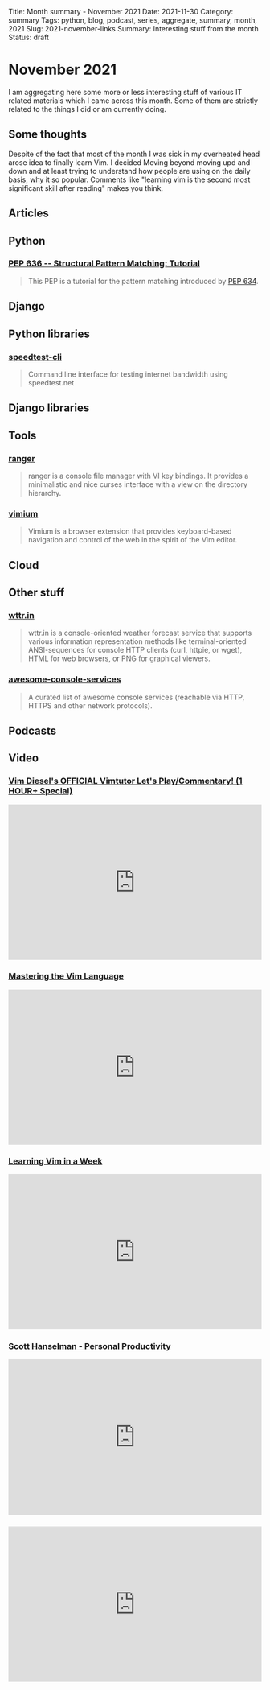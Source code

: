 Title: Month summary - November 2021
Date: 2021-11-30
Category: summary
Tags: python, blog, podcast, series, aggregate, summary, month, 2021
Slug: 2021-november-links
Summary: Interesting stuff from the month
Status: draft


# November 2021

I am aggregating here some more or less interesting stuff of various IT related materials which I came across this month.
Some of them are strictly related to the things I did or am currently doing.


## Some thoughts

Despite of the fact that most of the month I was sick in my overheated head arose idea to finally learn Vim.
I decided Moving beyond moving upd and down and at least trying to understand how people are using on the daily basis, why it so popular.
Comments like "learning vim is the second most significant skill after reading" makes you think.

## Articles

### []()

> 

## Python

### [PEP 636 -- Structural Pattern Matching: Tutorial](https://www.python.org/dev/peps/pep-0636/)

> This PEP is a tutorial for the pattern matching introduced by [PEP 634](https://www.python.org/dev/peps/pep-0634).

## Django

## Python libraries

### [speedtest-cli](https://github.com/sivel/speedtest-cli/)

> Command line interface for testing internet bandwidth using speedtest.net

## Django libraries

## Tools

### [ranger](https://github.com/ranger/ranger)

> ranger is a console file manager with VI key bindings. It provides a minimalistic and nice curses interface with a view on the directory hierarchy.

### [vimium](https://github.com/philc/vimium)

> Vimium is a browser extension that provides keyboard-based navigation and control of the web in the spirit of the Vim editor.

## Cloud

## Other stuff

### [wttr.in](https://github.com/chubin/wttr.in)

> wttr.in is a console-oriented weather forecast service that supports various information representation methods like terminal-oriented ANSI-sequences for console HTTP clients (curl, httpie, or wget), HTML for web browsers, or PNG for graphical viewers.

### [awesome-console-services](https://github.com/chubin/awesome-console-services)

> A curated list of awesome console services (reachable via HTTP, HTTPS and other network protocols).

## Podcasts

## Video


### [Vim Diesel's OFFICIAL Vimtutor Let's Play/Commentary! (1 HOUR+ Special)](https://www.youtube.com/watch?v=d8XtNXutVto)
<div class="videoWrapper" style="height:0; padding-bottom:56.25%; padding-top:25px; position:relative" height="0">
    <iframe style="position:absolute; top:0; width:100%" height="100%" width="100%" src="https://www.youtube.com/embed/d8XtNXutVto" frameborder="0" allow="accelerometer; autoplay; encrypted-media; gyroscope; picture-in-picture" allowfullscreen></iframe>
</div>

### [Mastering the Vim Language](https://www.youtube.com/watch?v=wlR5gYd6um0)
<div class="videoWrapper" style="height:0; padding-bottom:56.25%; padding-top:25px; position:relative" height="0">
    <iframe style="position:absolute; top:0; width:100%" height="100%" width="100%" src="https://www.youtube.com/embed/wlR5gYd6um0" frameborder="0" allow="accelerometer; autoplay; encrypted-media; gyroscope; picture-in-picture" allowfullscreen></iframe>
</div>

### [Learning Vim in a Week](https://www.youtube.com/watch?v=_NUO4JEtkDw)
<div class="videoWrapper" style="height:0; padding-bottom:56.25%; padding-top:25px; position:relative" height="0">
    <iframe style="position:absolute; top:0; width:100%" height="100%" width="100%" src="https://www.youtube.com/embed/_NUO4JEtkDw" frameborder="0" allow="accelerometer; autoplay; encrypted-media; gyroscope; picture-in-picture" allowfullscreen></iframe>
</div>

### [Scott Hanselman - Personal Productivity](https://www.youtube.com/watch?v=f3dNkkFBvM)
<div class="videoWrapper" style="height:0; padding-bottom:56.25%; padding-top:25px; position:relative" height="0">
    <iframe style="position:absolute; top:0; width:100%" height="100%" width="100%" src="https://www.youtube.com/embed/f3dNkkFBvM" frameborder="0" allow="accelerometer; autoplay; encrypted-media; gyroscope; picture-in-picture" allowfullscreen></iframe>
</div>

### [](https://www.youtube.com/watch?v=VIDEO_ID)
<div class="videoWrapper" style="height:0; padding-bottom:56.25%; padding-top:25px; position:relative" height="0">
    <iframe style="position:absolute; top:0; width:100%" height="100%" width="100%" src="https://www.youtube.com/embed/VIDEO_ID" frameborder="0" allow="accelerometer; autoplay; encrypted-media; gyroscope; picture-in-picture" allowfullscreen></iframe>
</div>



